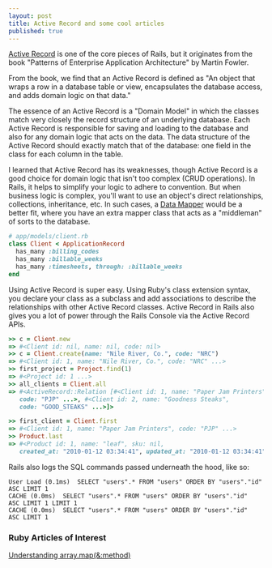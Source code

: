 ```yaml
---
layout: post
title: Active Record and some cool articles
published: true
---
```


[Active Record](https://www.martinfowler.com/eaaCatalog/activeRecord.html) is one of the core pieces of Rails, but it originates from the book "Patterns of Enterprise Application Architecture" by Martin Fowler.

From the book, we find that an Active Record is defined as "An object that wraps a row in a database table or view, encapsulates the database access, and adds domain logic on that data."

The essence of an Active Record is a "Domain Model" in which the classes match very closely the record structure of an underlying database. Each Active Record is responsible for saving and loading to the database and also for any domain logic that acts on the data. The data structure of the Active Record should exactly match that of the database: one field in the class for each column in the table.

I learned that Active Record has its weaknesses, though Active Record is a good choice for domain logic that isn't too complex (CRUD operations). In Rails, it helps to simplify your logic to adhere to convention. But when business logic is complex, you'll want to use an object's direct relationships, collections, inheritance, etc. In such cases, a [Data Mapper](https://www.martinfowler.com/eaaCatalog/dataMapper.html) would be a better fit, where you have an extra mapper class that acts as a "middleman" of sorts to the database.

```ruby
# app/models/client.rb
class Client < ApplicationRecord
  has_many :billing_codes
  has_many :billable_weeks
  has_many :timesheets, through: :billable_weeks
end
```

Using Active Record is super easy. Using Ruby's class extension syntax, you declare your class as a subclass and add associations to describe the relationships with other Active Record classes. Active Record in Rails also gives you a lot of power through the Rails Console via the Active Record APIs.

```ruby
>> c = Client.new
=> #<Client id: nil, name: nil, code: nil>
>> c = Client.create(name: "Nile River, Co.", code: "NRC")
=> #<Client id: 1, name: "Nile River, Co.", code: "NRC" ...>
>> first_project = Project.find(1)
=> #<Project id: 1 ...>
>> all_clients = Client.all
=> #<ActiveRecord::Relation [#<Client id: 1, name: "Paper Jam Printers",
   code: "PJP" ...>, #<Client id: 2, name: "Goodness Steaks",
   code: "GOOD_STEAKS" ...>]>

>> first_client = Client.first
=> #<Client id: 1, name: "Paper Jam Printers", code: "PJP" ...>
>> Product.last
=> #<Product id: 1, name: "leaf", sku: nil,
   created_at: "2010-01-12 03:34:41", updated_at: "2010-01-12 03:34:41">
```

Rails also logs the SQL commands passed underneath the hood, like so:

```
User Load (0.1ms)  SELECT "users".* FROM "users" ORDER BY "users"."id"
ASC LIMIT 1
CACHE (0.0ms)  SELECT "users".* FROM "users" ORDER BY "users"."id"
ASC LIMIT 1 LIMIT 1
CACHE (0.0ms)  SELECT "users".* FROM "users" ORDER BY "users"."id"
ASC LIMIT 1
```

### Ruby Articles of Interest

[Understanding array.map(&:method)](https://www.brianstorti.com/understanding-ruby-idiom-map-with-symbol/)
